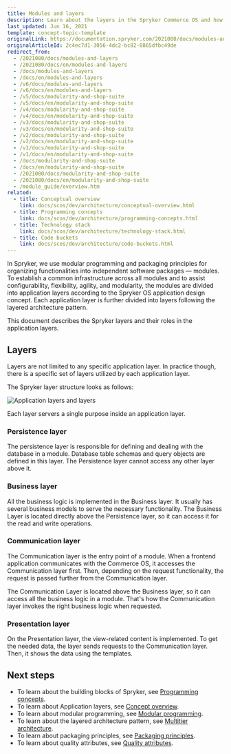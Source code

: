 ```yaml
---
title: Modules and layers
description: Learn about the layers in the Spryker Commerce OS and how they are related with each other.
last_updated: Jun 16, 2021
template: concept-topic-template
originalLink: https://documentation.spryker.com/2021080/docs/modules-and-layers
originalArticleId: 2c4ec7d1-3056-4dc2-bc82-8865dfbc49de
redirect_from:
  - /2021080/docs/modules-and-layers
  - /2021080/docs/en/modules-and-layers
  - /docs/modules-and-layers
  - /docs/en/modules-and-layers
  - /v6/docs/modules-and-layers
  - /v6/docs/en/modules-and-layers
  - /v5/docs/modularity-and-shop-suite
  - /v5/docs/en/modularity-and-shop-suite
  - /v4/docs/modularity-and-shop-suite
  - /v4/docs/en/modularity-and-shop-suite
  - /v3/docs/modularity-and-shop-suite
  - /v3/docs/en/modularity-and-shop-suite
  - /v2/docs/modularity-and-shop-suite
  - /v2/docs/en/modularity-and-shop-suite
  - /v1/docs/modularity-and-shop-suite
  - /v1/docs/en/modularity-and-shop-suite
  - /docs/modularity-and-shop-suite
  - /docs/en/modularity-and-shop-suite
  - /2021080/docs/modularity-and-shop-suite
  - /2021080/docs/en/modularity-and-shop-suite
  - /module_guide/overview.htm
related:
  - title: Conceptual overview
    link: docs/scos/dev/architecture/conceptual-overview.html
  - title: Programming concepts
    link: docs/scos/dev/architecture/programming-concepts.html
  - title: Technology stack
    link: docs/scos/dev/architecture/technology-stack.html
  - title: Code buckets
    link: docs/scos/dev/architecture/code-buckets.html
---
```


In Spryker, we use modular programming and packaging principles for organizing functionalities into independent software packages — modules.
To establish a common infrastructure across all modules and to assist configurability, flexibility, agility, and modularity, the modules are divided into application layers according to the Spryker OS application design concept. Each application layer is further divided into layers following the layered architecture pattern.

This document describes the Spryker layers and their roles in the application layers.

## Layers

Layers are not limited to any specific application layer. In practice though, there is a specific set of layers utilized by each application layer.

The Spryker layer structure looks as follows:

![Application layers and layers](https://spryker.s3.eu-central-1.amazonaws.com/docs/Developer+Guide/Architecture+Concepts/Modules+and+layers/layers.png)

Each layer servers a single purpose inside an application layer.

### Persistence layer

The persistence layer is responsible for defining and dealing with the database in a module. Database table schemas and query objects are defined in this layer. The Persistence layer cannot access any other layer above it.

### Business layer

All the business logic is implemented in the Business layer. It usually has several business models to serve the necessary functionality. The Business Layer is located directly above the Persistence layer, so it can access it for the read and write operations.

### Communication layer

The Communication layer is the entry point of a module. When a frontend application communicates with the Commerce OS, it accesses the Communication layer first. Then, depending on the request functionality, the request is passed further from the Communication layer.

The Communication Layer is located above the Business layer, so it can access all the business logic in a module. That's how the Communication layer invokes the right business logic when requested.

### Presentation layer

On the Presentation layer, the view-related content is implemented. To get the needed data, the layer sends requests to the Communication layer. Then, it shows the data using the templates.

## Next steps

<!---* To learn how data flows are separated in Spryker Commerce OS, refer to [Commerce OS and frontend apps](/docs/scos/dev/architecture/conceptual-overview.html).-->
* To learn about the building blocks of Spryker, see [Programming concepts](/docs/scos/dev/architecture/programming-concepts.html).
* To learn about Application layers, see [Concept overview](/docs/scos/dev/architecture/conceptual-overview.html).
* To learn about modular programming, see [Modular programming](https://en.wikipedia.org/wiki/Modular_programming).
* To learn about the layered architecture pattern, see [Multitier architecture](https://en.wikipedia.org/wiki/Multitier_architecture).
* To learn about packaging principles, see [Packaging principles](http://principles-wiki.net/collections:robert_c._martin_s_principle_collection).
* To learn about quality attributes, see [Quality attributes](https://en.wikipedia.org/wiki/List_of_system_quality_attributes).
